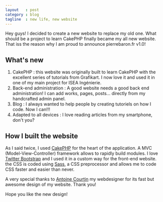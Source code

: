 ```yaml
---
layout   : post
category : blog
tagline  : new life, new website
---
```


Hey guys! I decided to create a new website to replace my old one. What should be a project to learn CakePHP finally became my all new website. That iss the reason why I am proud to announce pierrebaron.fr v1.0!

## What's new

  1. CakePHP : this website was originally built to learn CakePHP with the excellent series of tutorials from Grafikart. I now love it and used it in one of my main project for ISEA Ingénierie.
  2. Back-end administration : A good website needs a good back end administration! I can add works, pages, posts... directly from my handcrafted admin panel.
  3. Blog : I always wanted to help people by creating tutoriels on how I code. Now I can!!!
  4. Adapted to all devices : I love reading articles from my smartphone, don't you?

## How I built the website
As I said twice, I used [CakePHP](cakephp.org) for the heart of the application. A MVC (Model-View-Controller) framework allows to rapidly build modules. I love [Twitter Bootstrap](http://twitter.github.io/bootstrap/) and I used it in a custom way for the front-end website. the CSS is coded using [Sass](http://sass-lang.com/), a CSS preprocessor and allows me to code CSS faster and easier than never.

A very special thanks to [Antoine Courtin](http://www.antoine-courtin.fr/) my webdesigner for its fast but awesome design of my website. Thank you!

Hope you like the new design!